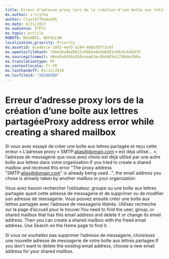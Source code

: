 ```yaml
---
title: Erreur d’adresse proxy lors de la création d’une boîte aux lettres partagée
ms.author: v-crytho
author: CrystalThomasMS
ms.date: 8/21/2017
ms.audience: ITPro
ms.topic: article
ROBOTS: NOINDEX, NOFOLLOW
localization_priority: Priority
ms.assetid: ece4bcce-1053-4ed3-a194-9d0af8f73c6f
ms.openlocfilehash: 7d8e3ba4bd9913c09b9ade5b6dd3c90c6c64bd79
ms.sourcegitcommit: d6ea5e9458a2b8ceaab3ac4bd483e1130b9a398a
ms.translationtype: MT
ms.contentlocale: fr-FR
ms.lasthandoff: 01/15/2019
ms.locfileid: "28288308"
---
```

# <a name="proxy-address-error-while-creating-a-shared-mailbox"></a><span data-ttu-id="22cdb-102">Erreur d’adresse proxy lors de la création d’une boîte aux lettres partagée</span><span class="sxs-lookup"><span data-stu-id="22cdb-102">Proxy address error while creating a shared mailbox</span></span>

<span data-ttu-id="22cdb-103">Si vous avez essayé de créer une boîte aux lettres partagée et reçu cette erreur « L’adresse proxy « SMTP:alias@domain.com » est déjà utilisé... », l’adresse de messagerie que vous avez choisi est déjà utilisé par une autre boîte aux lettres dans votre organisation.</span><span class="sxs-lookup"><span data-stu-id="22cdb-103">If you tried to create a shared mailbox and received this error "The proxy address "SMTP:alias@domain.com" is already being used…", the email address you chose is already taken by another mailbox in your organization.</span></span>
  
<span data-ttu-id="22cdb-p101">Vous avez besoin rechercher l’utilisateur, groupe ou une boîte aux lettres partagée ayant cette adresse de messagerie et de supprimer ou de modifier son adresse de messagerie. Vous pouvez ensuite créer une boîte aux lettres partagée avec l’adresse de messagerie libérés. Utilisez recherche sur la page d’accueil pour le trouver.</span><span class="sxs-lookup"><span data-stu-id="22cdb-p101">You need to find the user, group, or shared mailbox that has this email address and delete it or change its email address. Then you can create a shared mailbox with the freed email address. Use Search on the Home page to find it.</span></span>
  
<span data-ttu-id="22cdb-107">Si vous ne souhaitez pas supprimer l’adresse de messagerie, choisissez une nouvelle adresse de messagerie de votre boîte aux lettres partagée.</span><span class="sxs-lookup"><span data-stu-id="22cdb-107">If you don't want to delete the existing email address, choose a new email address for your shared mailbox.</span></span>
  

